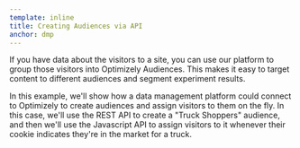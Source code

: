 ```yaml
---
template: inline
title: Creating Audiences via API
anchor: dmp
---
```

If you have data about the visitors to a site, you can use our platform to group those visitors into Optimizely Audiences. This makes it easy to target content to different audiences and segment experiment results.

In this example, we'll show how a data management platform could connect to Optimizely to create audiences and assign visitors to them on the fly. In this case, we'll use the REST API to create a "Truck Shoppers" audience, and then we'll use the Javascript API to assign visitors to it whenever their cookie indicates they're in the market for a truck.
